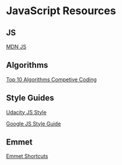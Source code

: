 JavaScript Resources
=======


## JS
[MDN JS](https://developer.mozilla.org/en-US/docs/Web/JavaScript)


## Algorithms
[Top 10 Algorithms Competive Coding](https://www.geeksforgeeks.org/top-algorithms-and-data-structures-for-competitive-programming/)


## Style Guides
[Udacity JS Style](http://udacity.github.io/frontend-nanodegree-styleguide/javascript.html)


[Google JS Style Guide](https://google.github.io/styleguide/jsguide.html)


## Emmet
[Emmet Shortcuts](https://www.smashingmagazine.com/2013/03/goodbye-zen-coding-hello-emmet/)

